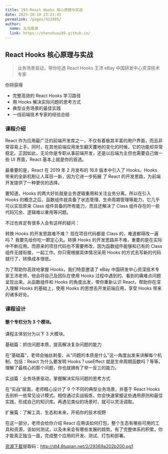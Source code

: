 ```yaml
---
title: 193-React Hooks 核心原理与实战
date: 2023-10-10 23:21:41
permalink: /pages/422985/
author: 
  name: 北鸟南游
  link: https://shenshuai89.github.io/
---
```

## React Hooks 核心原理与实战

> 业务场景驱动，带你吃透 React Hooks
> 王沛  eBay 中国研发中心资深技术专家

你将获得

- 完整高效的 React Hooks 学习路径
- 用 Hooks 解决实际问题的思考方式
- 典型业务场景的最佳实践
- 一线前端技术专家的经验总结

### 课程介绍

React 作为应用最广泛的前端开发库之一，不仅有着极其丰富的用户界面，而且非常容易上手。同时，在其他前端应用发生翻天覆地的变化的时候，它的功能却异常稳定。正因如此，无论你是专职从事前端开发，还是以后端为主但也需要自己做一些 UI 界面，React 基本上就是你的首选。

最重要的是，React 在 2019 年 2 月发布的 16.8 版本中引入了 Hooks。Hooks 带来的全新机制让人耳目一新，因为它进一步拓展 了 React 的开发思路，为前端开发提供了一种更优的选择。

要知道，Hooks 的两大好处就是业务逻辑重用和关注业务分离。所以在引入 Hooks 的概念之后，函数组件就具备了状态管理、生命周期管理等能力，它几乎可以实现原来 Class 组件具备的所有能力，而且还解决了 Class 组件存在的一些代码冗余、逻辑难以重用等问题。

不过也肯定有很多人会有这样的疑问：

转换 Hooks 的开发思路难不难？
现在项目代码都是 Class 的，难道都得改一遍吗？
我要先给你吃一颗定心丸。转换 Hooks 的开发思路并不难，重要的是在实际中不断应用。而原来的项目代码也不需要修改，因为函数组件能够和已有的 Class 组件无缝衔接，一起工作。你只需根据具体情况采用 Hooks 的方式去写新的代码就行了，转换成本很低。

为了帮助你高效地掌握 Hooks，我们特意邀请了 eBay 中国研发中心资深技术专家王沛老师，他会将自己及团队在使用 Hooks 过程中遇到的、看到的痛难点问题呈现出来。从函数组件和 Hooks 的角度出发，带你重新认识 React，帮助你在深入理解 Hooks 的基础上，使用 Hooks 的思想去开发前端应用，享受 Hooks 带来的诸多好处。

### 课程设计

#### 整个专栏分为 3 个模块。

课程主体划分为以下 3 大模块。

基础篇：抓住问题本质，提高解决复杂问题的能力

在“基础篇”，老师会抽丝剥茧，从“问题的本质是什么”这一角度出发来讲解每个机制，包括：React 为什么要发明 Hooks？useEffect 就是生命周期函数吗？等等。理解了最核心的那个问题，你也就拥有了举一反三的能力。

实战篇：业务场景驱动，掌握解决实际问题的思考方式

在“实战“层面，老师精心设计了 9 个不同的典型业务场景，并基于 React Hooks 去剖析一些常见设计模式。相信通过实战锻炼，你会快速掌握这些通用原则和最佳实践，形成自己的知识库。再遇见类似的场景时，就可以灵活调取。

扩展篇：了解工具、生态和未来，开拓你的技术视野

在这一部分，老师会给你介绍 React 应用该如何打包，整个生态有哪些可用的工具和资源，该如何测试，以及未来会有哪些发展的趋势。有了完整体系的积累，你才能真正独当一面，完成整个应用的开发、测试、打包和部署。

[资源下载](https://pan.baidu.com/s/1ac7xDQoqXMy2Pgvc4VLHNg)提取码：http://dt4.8tupian.net/2/29369a202b200.pg1
